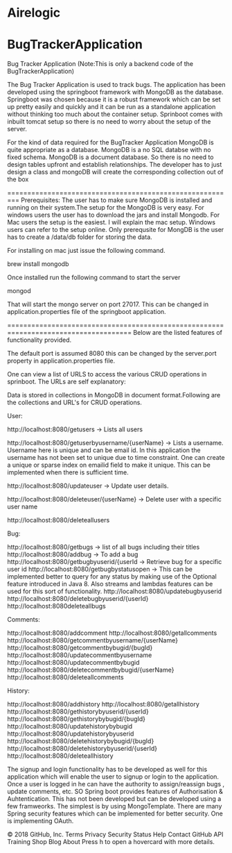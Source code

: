 # Airelogic
BugTrackerApplication
======================================================================================
Bug Tracker Application (Note:This is only a backend code of the BugTrackerApplication)

The Bug Tracker Application is used to track bugs. The application has been developed using the springboot framework with MongoDB as the database. Springboot was chosen because it is a robust framework which can be set up pretty easily and quickly and it can be run as a standalone application without thinking too much about the container setup. Sprinboot comes with inbuilt tomcat setup so there is no need to worry about the setup of the server.

For the kind of data required for the BugTracker Application MongoDB is quite appropriate as a database. MongoDB is a no SQL databse with no fixed schema. MongoDB is a document database. So there is no need to design tables upfront and establish relationships. The developer has to just design a class and mongoDB will create the corresponding collection out of the box

========================================================= Prerequisites:
The user has to make sure MongoDB is installed and running on their system.The setup for the MongoDB is very easy. For windows users the user has to download the jars and install Mongodb. For Mac users the setup is the easiest. I will explain the mac setup. Windows users can refer to the setup online. Only prerequsite for MongDB is the user has to create a /data/db folder for storing the data.

For installing on mac just issue the following command.

brew install mongodb

Once installed run the following command to start the server

mongod

That will start the mongo server on port 27017. This can be changed in application.properties file of the springboot application.

===================================================================================== Below are the listed features of functionality provided.

The default port is assumed 8080 this can be changed by the server.port property in application.properties file.

One can view a list of URLS to access the various CRUD operations in sprinboot. The URLs are self explanatory:

Data is stored in collections in MongoDB in document format.Following are the collections and URL's for CRUD operations.

User:

http://localhost:8080/getusers -> Lists all users

http://localhost:8080/getuserbyusername/{userName} -> Lists a username. Username here is unique and can be email id. In this application the username has not been set to unique due to time constraint. One can create a unique or sparse index on emailid field to make it unique. This can be implemented when there is sufficient time.

http://localhost:8080/updateuser -> Update user details.

http://localhost:8080/deleteuser/{userName} -> Delete user with a specific user name

http://localhost:8080/deleteallusers

Bug:

http://localhost:8080/getbugs -> list of all bugs including their titles http://localhost:8080/addbug -> To add a bug http://localhost:8080/getbugbyuserid/{userId -> Retrieve bug for a specific user id http://localhost:8080/getbugbystatusopen -> This can be implemented better to query for any status by making use of the Optional feature introduced in Java 8. Also streams and lambdas features can be used for this sort of functionality. http://localhost:8080/updatebugbyuserid http://localhost:8080/deletebugbyuserid/{userId} http://localhost:8080deleteallbugs

Comments:

http://localhost:8080/addcomment http://localhost:8080/getallcomments http://localhost:8080/getcommentbyusername/{userName} http://localhost:8080/getcommentbybugid/{bugId} http://localhost:8080/updatecommentbyusername http://localhost:8080/updatecommentbybugid http://localhost:8080/deletecommentbybugid/{userName} http://localhost:8080/deleteallcomments

History:

http://localhost:8080/addhistory http://localhost:8080/getallhistory http://localhost:8080/gethistorybyuserid/{userId} http://localhost:8080/gethistorybybugid/{bugId} http://localhost:8080/updatehistorybybugid http://localhost:8080/updatehistorybyuserid http://localhost:8080/deletehistorybybugid/{bugId} http://localhost:8080/deletehistorybyuserid/{userId} http://localhost:8080/deleteallhistory

The signup and login functionality has to be developed as well for this application which will enable the user to signup or login to the application. Once a user is logged in he can have the authority to assign/reassign bugs , update comments, etc. SO Spring boot provides features of Authorisation & Auhtentication. This has not been developed but can be developed using a few framweorks. The simplest is by using MongoTemplate. There are many Spring security features which can be implemented for better security. One is implementing OAuth.

© 2018 GitHub, Inc.
Terms
Privacy
Security
Status
Help
Contact GitHub
API
Training
Shop
Blog
About
Press h to open a hovercard with more details.
